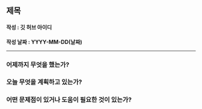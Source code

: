 ## 제목
#### 작성 : 깃 허브 아이디
**작성 날짜 : YYYY-MM-DD(날짜)**

---
### 어제까지 무엇을 했는가?


### 오늘 무엇을 계획하고 있는가?


### 어떤 문제점이 있거나 도움이 필요한 것이 있는가?